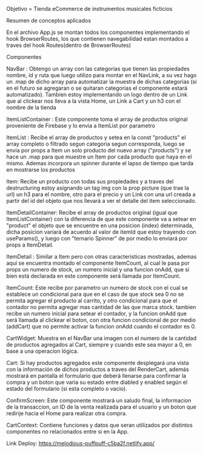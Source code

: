 



Objetivo = Tienda eCommerce de instrumentos musicales ficticios 

Resumen de conceptos aplicados

En el archivo App.js se montan todos los componentes implementando el hook BrowserRoutes, los que contienen navegabilidad estan montados a traves del hook Routes(dentro de BrowserRoutes)

Componentes

NavBar : 
Obtengo un array con las categorias que tienen las propiedades nombre, id y ruta que luego utilizo para montar en el NavLink, a su vez hago un .map de dicho array para automatizar la muestra de dichas categorias (si en el futuro se agregaran o se quitaran categorias el componente estará automatizado).
Tambien estoy implementando un logo dentro de un Link que al clickear nos lleva a la vista Home, un Link a Cart y un h3 con el nombre de la tienda


ItemListContainer : 
Este componente toma el array de productos original proveniente de Firebase y lo envia a ItemList por parametro


ItemList :
Recibe el array de productos y setea en la const "products" el array completo o filtrado segun categoria segun corresponda, luego se envia por props a Item un solo producto del nuevo array ("products") y se hace un .map para que muestre un Item por cada producto que haya en el mismo. Ademas incorpora un spinner durante el lapso de tiempo que tarda en mostrarse los productos


Item: 
Recibe un producto con todas sus propiedades y a traves del destructuring estoy asignando un tag img con la prop picture (que trae la url) un h3 para el nombre, otro para el precio y un Link con una url creada a partir del id del objeto que nos llevará a ver el detalle del item seleccionado.

ItemDetailContainer:
Recibe el array de productos original (igual que ItemListContainer) con la diferencia de que este componente va a setear en "product" el objeto que se encuentre en una posicion (index) determinada, dicha posicion variará de acuerdo al valor de itemId que estoy trayendo con useParams(), y luego con "ternario Spinner" de por medio lo enviará por props a ItemDetail.


ItemDetail :
Similar a Item pero con otras caracteristicas mostradas, ademas aquí se encuentra montado el componente ItemCount, al cual le pasa por props un numero de stock, un numero inicial y una funcion onAdd, que si bien está declarada en este componente será llamada por ItemCount.

ItemCount:
Este recibe por parametro un numero de stock con el cual se establece un condicional para que en el caso de que stock sea 0 no se permita agregar el producto al carrito, y otro condicional para que el contador no permita agregar mas cantidad de las que marca stock.
tambien recibe un numero inicial para setear el contador, y la funcion onAdd que será llamada al clickear el boton, con otra funcion condicional de por medio (addCart) que no permite activar la funcion onAdd cuando el contador es 0.

CartWidget:
Muestra en el NavBar una imagen con el numero de la cantidad de productos agregados al Cart, siempre y cuando este sea mayor a 0, en base a una operacion lógica.

Cart:
Si hay productos agregados este componente desplegará una vista con la información de dichos productos a traves del RenderCart, además mostrará en pantalla el formulario que deberá llenarse para confirmar la compra y un boton que varia su estado entre diabled y enabled según el estado del formulario (si esta completo o vacio).

ConfirmScreen: 
Este componente mostrará un saludo final, la informacion de la transaccion, un ID de la venta realizada para el usuario y un boton que redirije hacia el Home para realizar otra compra.

CartContext:
Contiene funciones y datos que seran utilizados por distintos componentes no relacionados entre si en la App.


Link Deploy:
https://melodious-puffpuff-c5ba2f.netlify.app/









